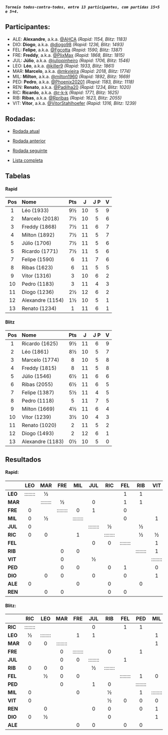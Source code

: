 ***`Torneio todos-contra-todos, entre 13 participantes, com partidas 15+5 e 5+4.`***

## Participantes:

* ALE: **Alexandre**, a.k.a. [@AHCA](https://www.lichess.org/@/AHCA) *(Rapid: 1154, Blitz: 1183)*
* DIO: **Diogo**, a.k.a. [@diogo98](https://www.lichess.org/@/diogo98) *(Rapid: 1236, Blitz: 1493)*
* FEL: **Felipe**, a.k.a. [@Fgcotta](https://www.lichess.org/@/Fgcotta) *(Rapid: 1590, Blitz: 1387)*
* FRE: **Freddy**, a.k.a. [@PlixMax](https://www.lichess.org/@/PlixMax) *(Rapid: 1868, Blitz: 1815)*
* JUL: **Júlio**, a.k.a. [@juliopinheiro](https://www.lichess.org/@/juliopinheiro) *(Rapid: 1706, Blitz: 1546)*
* LEO: **Léo**, a.k.a. [@killer9](https://www.lichess.org/@/killer9) *(Rapid: 1933, Blitz: 1861)*
* MAR: **Marcelo**, a.k.a. [@mkvieira](https://www.lichess.org/@/mkvieira) *(Rapid: 2018, Blitz: 1774)*
* MIL: **Milton**, a.k.a. [@milton1960](https://www.lichess.org/@/milton1960) *(Rapid: 1892, Blitz: 1669)*
* PED: **Pedro**, a.k.a. [@Phoenix20201](https://www.lichess.org/@/Phoenix20201) *(Rapid: 1183, Blitz: 1118)*
* REN: **Renato**, a.k.a. [@Padilha20](https://www.lichess.org/@/Padilha20) *(Rapid: 1234, Blitz: 1020)*
* RIC: **Ricardo**, a.k.a. [@r-k-k](https://www.lichess.org/@/r-k-k) *(Rapid: 1771, Blitz: 1625)*
* RIB: **Ribas**, a.k.a. [@Rpribas](https://www.lichess.org/@/Rpribas) *(Rapid: 1623, Blitz: 2055)*
* VIT: **Vitor**, a.k.a. [@VitorStahlhoefer](https://www.lichess.org/@/VitorStahlhoefer) *(Rapid: 1316, Blitz: 1239)*

## Rodadas:

* [Rodada atual](https://grupo-de-xadrez.github.io/rodadas/12)

* [Rodada anterior](https://grupo-de-xadrez.github.io/rodadas/11)

* [Rodada seguinte](https://grupo-de-xadrez.github.io/rodadas/13)

* [Lista completa](https://grupo-de-xadrez.github.io/rodadas)

## Tabelas

#### Rapid

| Pos | Nome | Pts | J | J P | V |
| :---: | :--- | :---: | :---: | :---: | :---: |
| 1 | Léo (1933) | 9½ | 10 | 5 | 9 |
| 2 | Marcelo (2018) | 7½ | 10 | 5 | 6 |
| 3 | Freddy (1868) | 7½ | 11 | 6 | 7 |
| 4 | Milton (1892) | 7½ | 11 | 5 | 7 |
| 5 | Júlio (1706) | 7½ | 11 | 5 | 6 |
| 5 | Ricardo (1771) | 7½ | 11 | 5 | 6 |
| 7 | Felipe (1590) | 6 | 11 | 7 | 6 |
| 8 | Ribas (1623) | 6 | 11 | 5 | 5 |
| 9 | Vitor (1316) | 3 | 10 | 6 | 2 |
| 10 | Pedro (1183) | 3 | 11 | 4 | 3 |
| 11 | Diogo (1236) | 2½ | 12 | 6 | 2 |
| 12 | Alexandre (1154) | 1½ | 10 | 5 | 1 |
| 13 | Renato (1234) | 1 | 11 | 6 | 1 |

#### Blitz

| Pos | Nome | Pts | J | J P | V |
| :---: | :--- | :---: | :---: | :---: | :---: |
| 1 | Ricardo (1625) | 9½ | 11 | 6 | 9 |
| 2 | Léo (1861) | 8½ | 10 | 5 | 7 |
| 3 | Marcelo (1774) | 8 | 10 | 5 | 8 |
| 4 | Freddy (1815) | 8 | 11 | 5 | 8 |
| 5 | Júlio (1546) | 6½ | 11 | 6 | 6 |
| 6 | Ribas (2055) | 6½ | 11 | 6 | 5 |
| 7 | Felipe (1387) | 5½ | 11 | 4 | 5 |
| 8 | Pedro (1118) | 5 | 11 | 7 | 5 |
| 9 | Milton (1669) | 4½ | 11 | 6 | 4 |
| 10 | Vitor (1239) | 3½ | 10 | 4 | 3 |
| 11 | Renato (1020) | 2 | 11 | 5 | 2 |
| 12 | Diogo (1493) | 2 | 12 | 6 | 1 |
| 13 | Alexandre (1183) | 0½ | 10 | 5 | 0 |

## Resultados

#### Rapid:

| | LEO | MAR | FRE | MIL | JUL | RIC | FEL | RIB | VIT | PED | DIO | ALE | REN |
| :--- | :---: | :---: | :---: | :---: | :---: | :---: | :---: | :---: | :---: | :---: | :---: | :---: | :---: |
| **LEO** | :::::::: | ½ |  |  |  |  | 1 | 1 |  |  | 1 |  | 1 |
| **MAR** |  | :::::::: | ½ |  | 0 |  | 1 | 1 |  | 1 |  |  |  |
| **FRE** | 0 |  | :::::::: | 0 | 1 |  | 0 |  |  |  |  | 1 |  |
| **MIL** | 0 | ½ |  | :::::::: |  |  | 0 |  | 1 |  | 1 |  | 1 |
| **JUL** | 0 |  |  |  | :::::::: | ½ |  | ½ |  | 1 |  | 1 | 1 |
| **RIC** | 0 | 0 |  | 1 |  | :::::::: |  | ½ | ½ |  | 1 |  |  |
| **FEL** |  |  |  |  | 0 | 0 | :::::::: |  | 1 |  |  | 1 |  |
| **RIB** |  |  | 0 | 0 |  |  |  | :::::::: | 1 | 1 | 1 |  | 1 |
| **VIT** |  |  | 0 |  | ½ |  |  |  | :::::::: |  |  | 1 | 0 |
| **PED** |  |  | 0 | 0 |  | 0 | 1 |  | 0 | :::::::: |  | 0 | 1 |
| **DIO** |  | 0 | 0 |  | 0 |  | 0 |  | 1 | 0 | :::::::: |  |  |
| **ALE** | 0 |  |  | 0 |  | 0 |  | 0 |  |  | ½ | :::::::: |  |
| **REN** |  | 0 | 0 |  |  | 0 | 0 |  |  |  | 0 |  | :::::::: |

#### Blitz:

| | RIC | LEO | MAR | FRE | JUL | RIB | FEL | PED | MIL | VIT | REN | DIO | ALE |
| :--- | :---: | :---: | :---: | :---: | :---: | :---: | :---: | :---: | :---: | :---: | :---: | :---: | :---: |
| **RIC** | :::::::: |  |  |  | 0 |  | 1 | 1 |  |  | 1 |  | 1 |
| **LEO** | ½ | :::::::: |  | 1 | 1 |  |  |  | 1 |  |  |  | 1 |
| **MAR** | 0 | 0 | :::::::: |  |  |  |  |  | 1 |  | 1 | 1 |  |
| **FRE** |  |  | 0 | :::::::: |  | 0 |  | 1 |  | 1 | 1 | 1 |  |
| **JUL** |  |  | 0 | 0 | :::::::: |  | 1 |  |  | 1 |  | 1 |  |
| **RIB** | 0 | 0 | 0 |  | ½ | :::::::: |  |  |  |  |  |  | 1 |
| **FEL** |  | ½ | 0 | 0 |  |  | :::::::: | 1 | 0 |  | 1 | 1 |  |
| **PED** |  |  | 0 |  | 1 | 0 |  | :::::::: |  |  |  | 1 |  |
| **MIL** | 0 |  |  | 0 |  | ½ |  | 1 | :::::::: |  |  |  | 1 |
| **VIT** | 0 |  |  |  |  | ½ | 0 | 0 | 0 | :::::::: |  | 1 |  |
| **REN** |  | 0 |  |  | 0 | 0 |  | 0 | 1 | 0 | :::::::: |  |  |
| **DIO** | 0 | ½ |  |  |  | 0 |  |  | 1 |  | 0 | :::::::: | ½ |
| **ALE** |  |  |  | 0 | 0 |  | 0 | 0 |  | 0 |  |  | :::::::: |

